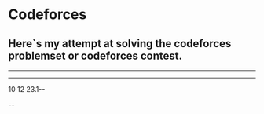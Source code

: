 
# Codeforces


Here`s my attempt at solving the codeforces problemset or codeforces  contest.
-
---
----
10 12 23.1--

--
